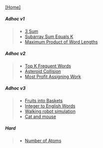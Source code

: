 [[Home]](https://github.com/anicksaha/uplift/blob/master/codes-leetcode/README.md)

##### Adhoc v1
> - [3 Sum](https://leetcode.com/problems/3sum/)
> - [Subarray Sum Equals K](https://leetcode.com/problems/subarray-sum-equals-k/description/)
> - [Maximum Product of Word Lengths](https://leetcode.com/problems/maximum-product-of-word-lengths/description/)

##### Adhoc v2
> - [Top K Frequent Words](https://leetcode.com/problems/top-k-frequent-words/description/)
> - [Asteroid Collision](https://leetcode.com/problems/asteroid-collision/description/)
> - [Most Profit Assigning Work](https://leetcode.com/problems/most-profit-assigning-work/description/)

##### Adhoc v3
> - [Fruits into Baskets](https://leetcode.com/problems/fruit-into-baskets/)
> - [Integer to English Words](https://leetcode.com/problems/integer-to-english-words/description/)
> - [Walking robot simulation](https://leetcode.com/problems/walking-robot-simulation/description/)
> - [Cat and mouse](https://leetcode.com/problems/cat-and-mouse/description/) 

##### Hard

> - [Number of Atoms](https://leetcode.com/problems/number-of-atoms/description/)

